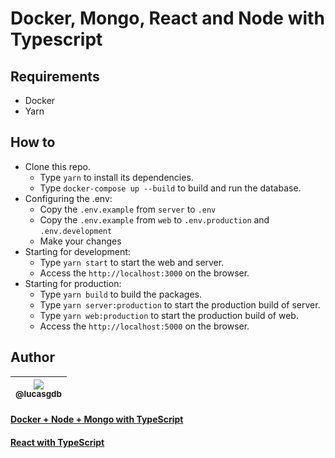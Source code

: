 # Docker, Mongo, React and Node with Typescript

## Requirements

-   Docker
-   Yarn

## How to

-   Clone this repo.
    -   Type `yarn` to install its dependencies.
    -   Type `docker-compose up --build` to build and run the database.
-   Configuring the .env:
    -   Copy the `.env.example` from `server` to `.env`
    -   Copy the `.env.example` from `web` to `.env.production` and `.env.development`
    -   Make your changes
-   Starting for development:
    -   Type `yarn start` to start the web and server.
    -   Access the `http://localhost:3000` on the browser.
-   Starting for production:
    -   Type `yarn build` to build the packages.
    -   Type `yarn server:production` to start the production build of server.
    -   Type `yarn web:production` to start the production build of web.
    -   Access the `http://localhost:5000` on the browser.

## Author

| [<img src="https://avatars3.githubusercontent.com/u/13838273?v=3&s=115"><br><sub>@lucasgdb</sub>](https://github.com/lucasgdb) |
| :----------------------------------------------------------------------------------------------------------------------------: |


#### [Docker + Node + Mongo with TypeScript](https://github.com/lucasgdb/docker-mongo-node-ts)

#### [React with TypeScript](https://github.com/lucasgdb/react-ts)
